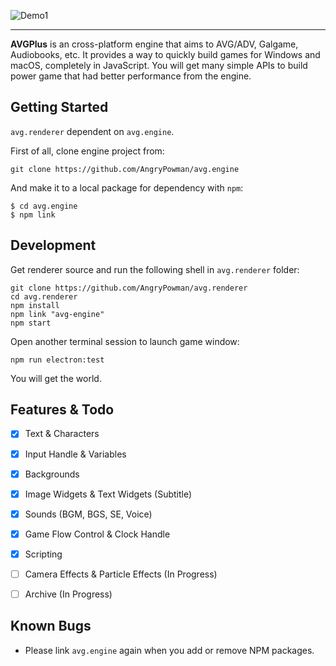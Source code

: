 ![Demo1](https://user-images.githubusercontent.com/1910783/39823101-d7e1fd22-53de-11e8-9bb2-b4db1ad04292.png)

---

**AVGPlus** is an cross-platform engine that aims to AVG/ADV, Galgame, Audiobooks, etc. It provides a way to quickly build games for Windows and macOS, completely in JavaScript. You will get many simple APIs to build power game that had better performance from the engine.

## Getting Started
`avg.renderer` dependent on `avg.engine`.

First of all, clone engine project from:
```shell
git clone https://github.com/AngryPowman/avg.engine
```

And make it to a local package for dependency with `npm`:
```shell
$ cd avg.engine
$ npm link
```

## Development
Get renderer source and run the following shell in `avg.renderer` folder:
```shell
git clone https://github.com/AngryPowman/avg.renderer
cd avg.renderer
npm install
npm link "avg-engine"
npm start
```

Open another terminal session to launch game window:
```shell
npm run electron:test
```

You will get the world.

## Features & Todo
- [x] Text & Characters
- [x] Input Handle & Variables
- [x] Backgrounds
- [x] Image Widgets & Text Widgets (Subtitle)
- [x] Sounds (BGM, BGS, SE, Voice)
- [x] Game Flow Control & Clock Handle
- [x] Scripting
- [ ] Camera Effects & Particle Effects (In Progress)
- [ ] Archive (In Progress)


## Known Bugs
- Please link `avg.engine` again when you add or remove NPM packages.
